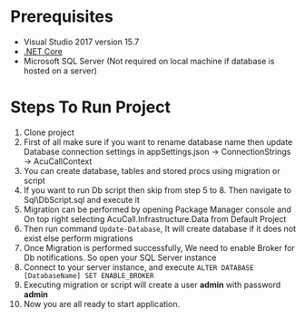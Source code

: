 # Prerequisites
- Visual Studio 2017 version 15.7
- [.NET Core](https://www.microsoft.com/net/download)
- Microsoft SQL Server (Not required on local machine if database is hosted on a server)

# Steps To Run Project
1. Clone project
2. First of all make sure if you want to rename database name then update Database connection settings in appSettings.json -> ConnectionStrings -> AcuCallContext
3. You can create database, tables and stored procs using migration or script
4. If you want to run Db script then skip from step 5 to 8. Then navigate to Sql\DbScript.sql and execute it
5. Migration can be performed by opening Package Manager console and On top right selecting AcuCall.Infrastructure.Data from Default Project
6. Then run command `Update-Database`, It will create database if it does not exist else perform migrations
7. Once Migration is performed successfully, We need to enable Broker for Db notifications. So open your SQL Server instance
8. Connect to your server instance, and execute `ALTER DATABASE [DatabaseName] SET ENABLE_BROKER`
9. Executing migration or script will create a user **admin** with password **admin**
10. Now you are all ready to start application.